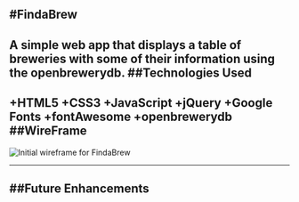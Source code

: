 #FindaBrew
---
A simple web app that displays a table of breweries with some of their information using the openbrewerydb.
##Technologies Used
---
+HTML5
+CSS3
+JavaScript
+jQuery
+Google Fonts
+fontAwesome
+openbrewerydb
##WireFrame
---
![Initial wireframe for FindaBrew](https://imgur.com/q8sbalD)


---
##Future Enhancements
---
